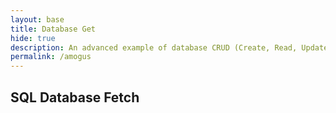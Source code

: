 ```yaml
---
layout: base
title: Database Get
hide: true
description: An advanced example of database CRUD (Create, Read, Update, Delete).  This articles is focussed on Read.  Each operation works asynchronously between JavaScript and a Python/Flask backend Database.  This requires a set of Python RESTful API services for Get, Put, Delete, and Update.
permalink: /amogus
---
```


## SQL Database Fetch

<!-- HTML table layout for page.  The table is filled by JavaScript below. 
-->

<script type="module">
  // uri variable and options object are obtained from config.js
  import { uri, options } from '{{site.baseurl}}/assets/js/api/config.js';
  // Set Users endpoint (list of users)
  const url = uri + '/api/baking/';
  const wowingredients = ["flour", "egg", "sugar", "butter"]; // in future, implement logic in order to have wowingredients be the list of ingredients created when button on sandbox pressed
  wowingredients.sort();
  


  // prepare HTML result container for new output
  const resultContainer = document.getElementById("result");

  // fetch the API
  fetch(url, options)
    // response is a RESTful "promise" on any successful fetc
    // valid response will contain JSON data
    .then(response => {
    response.json().then(data => {
        // console.log(wowingredients);
        for (const row of data) {
            if (JSON.parse(row.recpie).toString() == wowingredients.toString()){
                console.log('success');
            }

        }
    })
    });


//Delete
// function deleteUser()
// {
//   const uid = JSON.parse(localStorage.getItem('newUserID'));
//   const body = {
//       // name: document.getElementById("name").value,
//       uid
//       // dob: document.getElementById("dob").value
//   };
//   const authOptions = {
//       ...options, // This will copy all properties from options
//       method: 'DELETE', // Override the method property
//       cache: 'no-cache', // Set the cache property
//       body: JSON.stringify(body)
//   };
//   fetch(url, authOptions)
//           .then(response => {
//               // handle error response from Web API
//               if (!response.ok) {
//                   const errorMsg = 'Login error: ' + response.status;
//                   console.log(errorMsg);
//                   return;
//               }
//               // Success!!!
//               // Redirect to the database page
//               ;
//           })
//           // catch fetch errors (ie ACCESS to server blocked)
//           .catch(err => {
//               console.error(err);
//           });
// }
</script>
